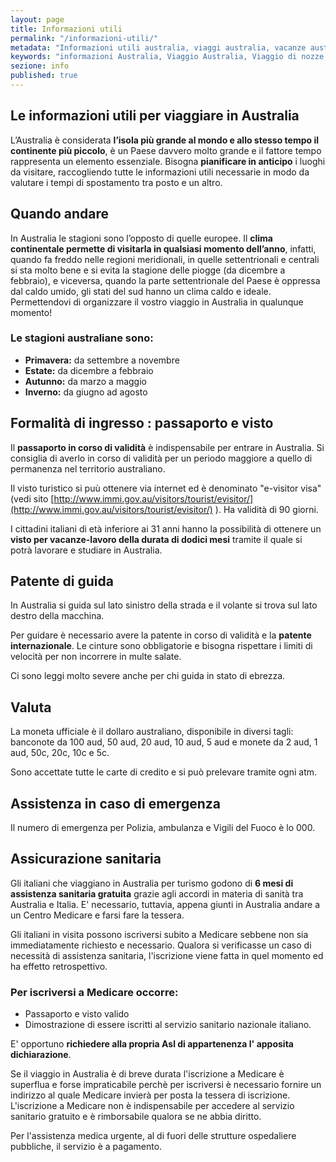 ```yaml
---
layout: page
title: Informazioni utili
permalink: "/informazioni-utili/"
metadata: "Informazioni utili australia, viaggi australia, vacanze australia"
keywords: "informazioni Australia, Viaggio Australia, Viaggio di nozze in Australia, vacanza Australia"
sezione: info
published: true
---
```


## Le informazioni utili per viaggiare in Australia ##

L’Australia è considerata **l’isola più grande al mondo e allo stesso tempo il continente più piccolo**, è un Paese davvero molto grande e il fattore tempo rappresenta un elemento essenziale. Bisogna **pianificare in anticipo** i luoghi da visitare, raccogliendo tutte le informazioni utili necessarie in modo da valutare i tempi di spostamento tra posto e un altro.


## Quando andare ##
 
In Australia le stagioni sono l’opposto di quelle europee.
Il **clima continentale permette di visitarla in qualsiasi momento dell’anno**, infatti, quando fa freddo nelle regioni meridionali, in quelle settentrionali e centrali si sta molto bene e si evita la stagione delle piogge (da dicembre a febbraio), e viceversa, quando la parte settentrionale del Paese è oppressa dal caldo umido, gli stati del sud hanno un clima caldo e ideale. Permettendovi di organizzare il vostro viaggio in Australia in qualunque momento!



### Le stagioni australiane sono: ###

 - **Primavera:** da settembre a novembre 
 - **Estate:** da dicembre a febbraio 
 - **Autunno:** da marzo a maggio
 - **Inverno:** da giugno ad agosto 



## Formalità di ingresso : passaporto e visto ##

Il **passaporto in corso di validità** è indispensabile per entrare in Australia. Si consiglia di averlo in corso di validità per un periodo maggiore a quello di permanenza nel territorio australiano.

Il visto turistico si puù ottenere via internet ed è denominato "e-visitor visa" (vedi sito [http://www.immi.gov.au/visitors/tourist/evisitor/](http://www.immi.gov.au/visitors/tourist/evisitor/) ). Ha validità di 90 giorni.  


I cittadini italiani di età inferiore ai 31 anni hanno la possibilità di ottenere un **visto per vacanze-lavoro della durata di dodici mesi** tramite il quale si potrà lavorare e studiare in Australia.



Patente di guida
----------------

In Australia si guida sul lato sinistro della strada e il volante si trova sul lato destro della macchina.

Per guidare è necessario avere la patente in corso di validità e la **patente internazionale**. Le cinture sono obbligatorie e bisogna rispettare i limiti di velocità per non incorrere in multe salate.

Ci sono leggi molto severe anche per chi guida in stato di ebrezza.


## Valuta ##

La moneta ufficiale è il dollaro australiano, disponibile in diversi tagli: banconote da 100 aud, 50 aud, 20 aud, 10 aud, 5 aud e monete da 2 aud, 1 aud, 50c, 20c, 10c e 5c. 

Sono accettate tutte le carte di credito e si può prelevare tramite ogni atm. 

	
## Assistenza in caso di emergenza ##

Il numero di emergenza per Polizia, ambulanza e Vigili del Fuoco è lo 000. 


## Assicurazione sanitaria ##


Gli italiani che viaggiano in Australia per turismo godono di **6 mesi di assistenza sanitaria gratuita** grazie agli accordi in materia di sanità tra Australia e Italia. E' necessario, tuttavia, appena giunti in Australia andare a un Centro Medicare e farsi fare la tessera.

Gli italiani in visita possono iscriversi subito a Medicare sebbene non sia immediatamente richiesto e necessario. Qualora si verificasse un caso di necessità di assistenza sanitaria, l'iscrizione viene fatta in quel momento ed ha effetto retrospettivo.


### Per iscriversi a Medicare occorre:

* Passaporto e visto valido
* Dimostrazione di essere iscritti al servizio sanitario nazionale italiano.

E' opportuno **richiedere alla propria Asl di appartenenza l' apposita dichiarazione**.

Se il viaggio in Australia è di breve durata l'iscrizione a Medicare è superflua e forse impraticabile perchè per iscriversi è necessario fornire un indirizzo al quale Medicare invierà per posta la tessera di iscrizione. L'iscrizione a Medicare non è indispensabile per accedere al servizio sanitario gratuito e è rimborsabile qualora se ne abbia diritto.

Per l'assistenza medica urgente, al di fuori delle strutture ospedaliere pubbliche, il servizio è a pagamento.